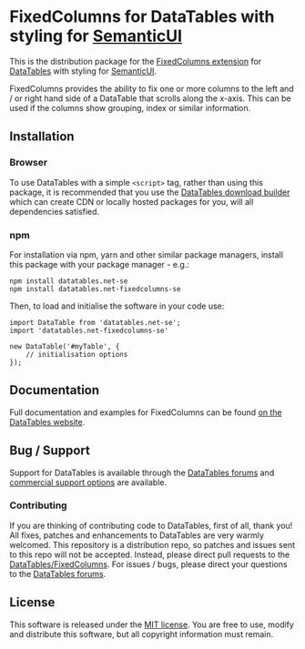 # FixedColumns for DataTables with styling for [SemanticUI](https://semantic-ui.com/)

This is the distribution package for the [FixedColumns extension](https://datatables.net/extensions/fixedcolumns) for [DataTables](https://datatables.net/) with styling for [SemanticUI](https://semantic-ui.com/).

FixedColumns provides the ability to fix one or more columns to the left and / or right hand side of a DataTable that scrolls along the x-axis. This can be used if the columns show grouping, index or similar information.


## Installation

### Browser

To use DataTables with a simple `<script>` tag, rather than using this package, it is recommended that you use the [DataTables download builder](//datatables.net/download) which can create CDN or locally hosted packages for you, will all dependencies satisfied.

### npm

For installation via npm, yarn and other similar package managers, install this package with your package manager - e.g.:

```
npm install datatables.net-se
npm install datatables.net-fixedcolumns-se
```

Then, to load and initialise the software in your code use:

```
import DataTable from 'datatables.net-se';
import 'datatables.net-fixedcolumns-se'

new DataTable('#myTable', {
    // initialisation options
});
```


## Documentation

Full documentation and examples for FixedColumns can be found [on the DataTables website](https://datatables.net/extensions/fixedcolumns).


## Bug / Support

Support for DataTables is available through the [DataTables forums](//datatables.net/forums) and [commercial support options](//datatables.net/support) are available.

### Contributing

If you are thinking of contributing code to DataTables, first of all, thank you! All fixes, patches and enhancements to DataTables are very warmly welcomed. This repository is a distribution repo, so patches and issues sent to this repo will not be accepted. Instead, please direct pull requests to the [DataTables/FixedColumns](http://github.com/DataTables/FixedColumns). For issues / bugs, please direct your questions to the [DataTables forums](//datatables.net/forums).


## License

This software is released under the [MIT license](//datatables.net/license). You are free to use, modify and distribute this software, but all copyright information must remain.


